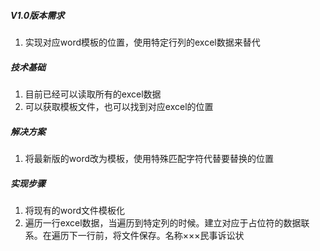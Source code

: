 ##### V1.0版本需求

1. 实现对应word模板的位置，使用特定行列的excel数据来替代

##### 技术基础

1. 目前已经可以读取所有的excel数据
2. 可以获取模板文件，也可以找到对应excel的位置

##### 解决方案

1. 将最新版的word改为模板，使用特殊匹配字符代替要替换的位置

##### 实现步骤

1. 将现有的word文件模板化
2. 遍历一行excel数据，当遍历到特定列的时候。建立对应于占位符的数据联系。在遍历下一行前，将文件保存。名称×××民事诉讼状

